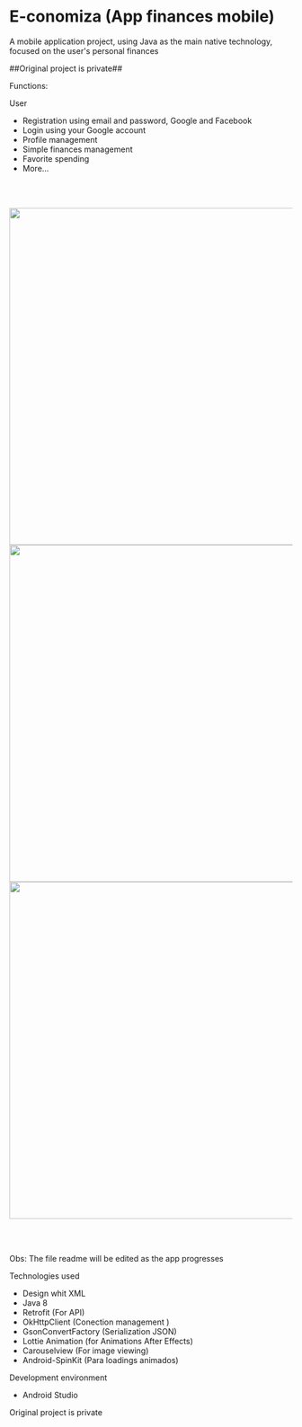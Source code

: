 # E-conomiza (App finances mobile)

A mobile application project, using Java as the main native technology, focused on the user's personal finances

##Original project is private##

Functions:

User
* Registration using email and password, Google and Facebook
* Login using your Google account
* Profile management
* Simple finances management
* Favorite spending
* More...


<br/>
<br/>
<p float="left">
<img src="https://user-images.githubusercontent.com/58223932/110860939-2d36b080-829c-11eb-982b-5f5847197da3.jpeg" wwidth="300" height="600"/>
<img src="https://user-images.githubusercontent.com/58223932/110860486-9669f400-829b-11eb-9a10-cfbd51e9281c.jpeg" wwidth="300" height="600"/>
<img src="https://user-images.githubusercontent.com/58223932/110860487-97028a80-829b-11eb-859b-b0e98fa09b73.jpeg" wwidth="300" height="600"/>
</p>
<br/>
<br/>


Obs: The file readme will be edited as the app progresses


Technologies used
* Design whit XML
* Java 8
* Retrofit (For API)
* OkHttpClient (Conection management )
* GsonConvertFactory (Serialization JSON)
* Lottie Animation (for Animations After Effects)
* Carouselview (For image viewing)
* Android-SpinKit (Para loadings animados)


Development environment
* Android Studio


Original project is private
<Thanks for reading/>
